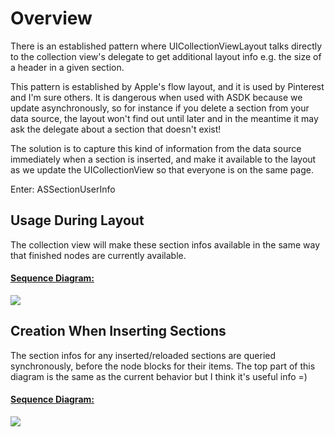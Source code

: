 # Overview

There is an established pattern where UICollectionViewLayout talks directly to the collection view's delegate to get additional layout info e.g. the size of a header in a given section.

This pattern is established by Apple's flow layout, and it is used by Pinterest and I'm sure others. It is dangerous when used with ASDK because we update asynchronously, so
for instance if you delete a section from your data source, the layout won't find out until later and in the meantime it may ask the delegate about a section that doesn't exist!

The solution is to capture this kind of information from the data source immediately when a section is inserted, and make it available to the layout as we update the UICollectionView so that everyone is on the same page.

Enter: ASSectionUserInfo

## Usage During Layout

The collection view will make these section infos available in the same way that finished nodes are currently available.

#### [Sequence Diagram:][diag-layout-usage]

![][image-layout-usage]

## Creation When Inserting Sections

The section infos for any inserted/reloaded sections are queried synchronously, before the node blocks for their items. The top part of this diagram is the same as the current behavior but I think it's useful info =)

#### [Sequence Diagram:][diag-inserting-sections]

![][image-inserting-sections]

<!-- Reference -->
[diag-inserting-sections]: https://www.websequencediagrams.com/?lz=dGl0bGUgSW5zZXJ0aW5nL1JlbG9hZGluZyBTZWN0aW9ucwoKRGF0YSBTb3VyY2UtPkNWOiBpACoFABkIQXRJbmRleGVzOgpDVi0-Q2hhbmdlU2V0IAAzBUNvbnRyb2xsZXIAHRsAURFlbmRVcGRhdGVzADQgAB4MAGIYLT4AehFiZWdpbgAFNACBYxlsb29wIGZvciBlYWNoIHMAgjgGIGluZGV4CiAgIACBAhJDVjoAHwhJbmZvAIJABzoAKAVDVgCBLQcAgnEGAA8aAIMQDACDFwZSZXR1cm4gbmV3IEFTAIM-B0luZm8AUAgAgXoTABYdAIFKDml0ZW0gaW4AgVgIAIFVBQCBRRlub2RlQmxvY2sAhBwHUGF0aACBWgYAgU8VABEeAIFQGm9kZSBibG9jawBPDACBTBsAIg5lbmQKZW5kAIQRLQCFFAsAhFsQAIVlHACFBxsAhlMGCgCDFgoAg3EICgo&s=napkin
[image-inserting-sections]: https://www.websequencediagrams.com/cgi-bin/cdraw?lz=dGl0bGUgSW5zZXJ0aW5nL1JlbG9hZGluZyBTZWN0aW9ucwoKRGF0YSBTb3VyY2UtPkNWOiBpACoFABkIQXRJbmRleGVzOgpDVi0-Q2hhbmdlU2V0IAAzBUNvbnRyb2xsZXIAHRsAURFlbmRVcGRhdGVzADQgAB4MAGIYLT4AehFiZWdpbgAFNACBYxlsb29wIGZvciBlYWNoIHMAgjgGIGluZGV4CiAgIACBAhJDVjoAHwhJbmZvAIJABzoAKAVDVgCBLQcAgnEGAA8aAIMQDACDFwZSZXR1cm4gbmV3IEFTAIM-B0luZm8AUAgAgXoTABYdAIFKDml0ZW0gaW4AgVgIAIFVBQCBRRlub2RlQmxvY2sAhBwHUGF0aACBWgYAgU8VABEeAIFQGm9kZSBibG9jawBPDACBTBsAIg5lbmQKZW5kAIQRLQCFFAsAhFsQAIVlHACFBxsAhlMGCgCDFgoAg3EICgo&s=napkin
[image-layout-usage]: https://www.websequencediagrams.com/cgi-bin/cdraw?lz=dGl0bGUgcHJlcGFyZUxheW91dCAtIHNlY3Rpb24gbWV0cmljcwoKQ1YtPgAYBjoAHw4KbG9vcCBmb3IgZWFjaAAxCAogICAgCiAgICAATQYtPkNWOgBOCEluZm9BdEluZGV4OgAkBUNWLQBUClJldHVybiBQSU1hc29ucnlTACsKCgBFDQAOFDogY29sdW1uQ291bnQAgQAFADQUAFwSACYQAEYed2lkdGhPZkMAZgUAgUIIIHRvdGFsV2lkdGgAgVAGbm90ZSByaWdodCBvZgCCAQc6AIIJByBwYXNzZXMgY3VycmVudCBDVgCCYgkAgQsqAIECBQCCWA0AgxoIVXNlAIMyCWVuZAoKAIJ_BwCDAQYoT0spCg&s=napkin
[diag-layout-usage]: https://www.websequencediagrams.com/?lz=dGl0bGUgcHJlcGFyZUxheW91dCAtIHNlY3Rpb24gbWV0cmljcwoKQ1YtPgAYBjoAHw4KbG9vcCBmb3IgZWFjaAAxCAogICAgCiAgICAATQYtPkNWOgBOCEluZm9BdEluZGV4OgAkBUNWLQBUClJldHVybiBQSU1hc29ucnlTACsKCgBFDQAOFDogY29sdW1uQ291bnQAgQAFADQUAFwSACYQAEYed2lkdGhPZkMAZgUAgUIIIHRvdGFsV2lkdGgAgVAGbm90ZSByaWdodCBvZgCCAQc6AIIJByBwYXNzZXMgY3VycmVudCBDVgCCYgkAgQsqAIECBQCCWA0AgxoIVXNlAIMyCWVuZAoKAIJ_BwCDAQYoT0spCg&s=napkin
